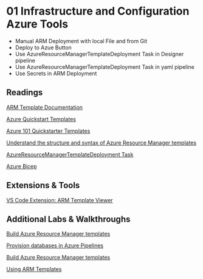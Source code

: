# 01 Infrastructure and Configuration Azure Tools

- Manual ARM Deployment with local File and from Git
- Deploy to Azue Button
- Use AzureResourceManagerTemplateDeployment Task in Designer pipeline
- Use AzureResourceManagerTemplateDeployment Task in yaml pipeline
- Use Secrets in ARM Deployment

## Readings

[ARM Template Documentation](https://docs.microsoft.com/en-us/azure/azure-resource-manager/templates/)

[Azure Quickstart Templates](https://azure.microsoft.com/en-us/resources/templates/)

[Azure 101 Quickstarter Templates](https://github.com/Azure/azure-quickstart-templates)

[Understand the structure and syntax of Azure Resource Manager templates](https://docs.microsoft.com/en-us/azure/azure-resource-manager/templates/template-syntax)

[AzureResourceManagerTemplateDeployment Task](https://docs.microsoft.com/en-us/azure/devops/pipelines/apps/cd/azure/deploy-arm-template?view=azure-devops#create-your-pipeline-and-deploy-your-template)

[Azure Bicep](https://docs.microsoft.com/en-us/azure/azure-resource-manager/bicep/overview)

## Extensions & Tools

[VS Code Extension: ARM Template Viewer](https://marketplace.visualstudio.com/items?itemName=bencoleman.armview)

## Additional Labs & Walkthroughs

[Build Azure Resource Manager templates](https://docs.microsoft.com/en-us/learn/modules/build-azure-vm-templates/)

[Provision databases in Azure Pipelines](https://docs.microsoft.com/en-us/learn/modules/provision-database-azure-pipelines/)

[Build Azure Resource Manager templates](https://docs.microsoft.com/en-us/learn/modules/build-azure-vm-templates/)

[Using ARM Templates](http://microsoft.github.io/PartsUnlimited/iac/200.2x-IaC-AZ-400T05AppInfra.html)
